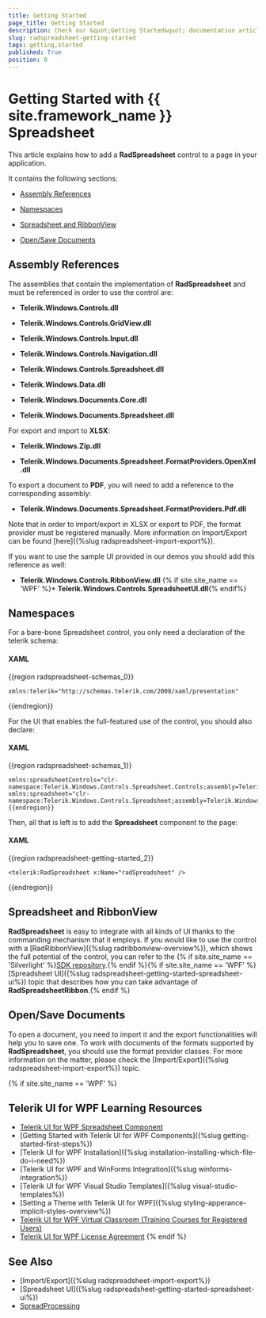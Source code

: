 ```yaml
---
title: Getting Started
page_title: Getting Started
description: Check our &quot;Getting Started&quot; documentation article for the RadSpreadsheet {{ site.framework_name }} control.
slug: radspreadsheet-getting-started
tags: getting,started
published: True
position: 0
---
```


# Getting Started with {{ site.framework_name }} Spreadsheet

This article explains how to add a __RadSpreadsheet__ control to a page in your application.
      

It contains the following sections:

* [Assembly References](#assembly-references)

* [Namespaces](#namespaces)

* [Spreadsheet and RibbonView](#spreadsheet-and-ribbonview)

* [Open/Save Documents](#opensave-documents)

## Assembly References

The assemblies that contain the implementation of __RadSpreadsheet__ and must be referenced in order to use the control are:
        

* **Telerik.Windows.Controls.dll**

* **Telerik.Windows.Controls.GridView.dll**

* **Telerik.Windows.Controls.Input.dll**

* **Telerik.Windows.Controls.Navigation.dll**

* **Telerik.Windows.Controls.Spreadsheet.dll**

* **Telerik.Windows.Data.dll**

* **Telerik.Windows.Documents.Core.dll**

* **Telerik.Windows.Documents.Spreadsheet.dll**


For export and import to **XLSX**:

* **Telerik.Windows.Zip.dll**

* **Telerik.Windows.Documents.Spreadsheet.FormatProviders.OpenXml.dll**


To export a document to **PDF**, you will need to add a reference to the corresponding assembly:

* **Telerik.Windows.Documents.Spreadsheet.FormatProviders.Pdf.dll**


Note that in order to import/export in XLSX or export to PDF, the format provider must be registered manually. More information on Import/Export can be found [here]({%slug radspreadsheet-import-export%}).

If you want to use the sample UI provided in our demos you should add this reference as well:
        

* **Telerik.Windows.Controls.RibbonView.dll**
{% if site.site_name == 'WPF' %}* **Telerik.Windows.Controls.SpreadsheetUI.dll**{% endif%}

## Namespaces

For a bare-bone Spreadsheet control, you only need a declaration of the telerik schema:

#### __XAML__

{{region radspreadsheet-schemas_0}}

	xmlns:telerik="http://schemas.telerik.com/2008/xaml/presentation" 
{{endregion}}



For the UI that enables the full-featured use of the control, you should also declare:

#### __XAML__

{{region radspreadsheet-schemas_1}}

	xmlns:spreadsheetControls="clr-namespace:Telerik.Windows.Controls.Spreadsheet.Controls;assembly=Telerik.Windows.Controls.Spreadsheet"
	xmlns:spreadsheet="clr-namespace:Telerik.Windows.Controls.Spreadsheet;assembly=Telerik.Windows.Controls.Spreadsheet"
	{{endregion}}


Then, all that is left is to add the __Spreadsheet__ component to the page:
      

#### __XAML__

{{region radspreadsheet-getting-started_2}}

	<telerik:RadSpreadsheet x:Name="radSpreadsheet" />
{{endregion}}



## Spreadsheet and RibbonView


__RadSpreadsheet__ is easy to integrate with all kinds of UI thanks to the commanding mechanism that it employs. If you would like to use the control with a [RadRibbonView]({%slug radribbonview-overview%}), which shows the full potential of the control, you can refer to the {% if site.site_name == 'Silverlight' %}[SDK repository](https://github.com/telerik/xaml-sdk/tree/master/Spreadsheet/SL/FirstLook).{% endif %}{% if site.site_name == 'WPF' %} [Spreadsheet UI]({%slug radspreadsheet-getting-started-spreadsheet-ui%}) topic that describes how you can take advantage of **RadSpreadsheetRibbon**.{% endif %}        

## Open/Save Documents

To open a document, you need to import it and the export functionalities will help you to save one. To work with documents of the formats supported by **RadSpreadsheet**, you should use the format provider classes. For more information on the matter, please check the [Import/Export]({%slug radspreadsheet-import-export%}) topic.

{% if site.site_name == 'WPF' %}
## Telerik UI for WPF Learning Resources

* [Telerik UI for WPF Spreadsheet Component](https://www.telerik.com/products/wpf/spreadsheet.aspx)
* [Getting Started with Telerik UI for WPF Components]({%slug getting-started-first-steps%})
* [Telerik UI for WPF Installation]({%slug installation-installing-which-file-do-i-need%})
* [Telerik UI for WPF and WinForms Integration]({%slug winforms-integration%})
* [Telerik UI for WPF Visual Studio Templates]({%slug visual-studio-templates%})
* [Setting a Theme with Telerik UI for WPF]({%slug styling-apperance-implicit-styles-overview%})
* [Telerik UI for WPF Virtual Classroom (Training Courses for Registered Users)](https://learn.telerik.com/learn/course/external/view/elearning/16/telerik-ui-for-wpf) 
* [Telerik UI for WPF License Agreement](https://www.telerik.com/purchase/license-agreement/wpf-dlw-s)
{% endif %}

## See Also

* [Import/Export]({%slug radspreadsheet-import-export%})
* [Spreadsheet UI]({%slug radspreadsheet-getting-started-spreadsheet-ui%})
* [SpreadProcessing](https://docs.telerik.com/devtools/document-processing/libraries/radspreadprocessing/overview)